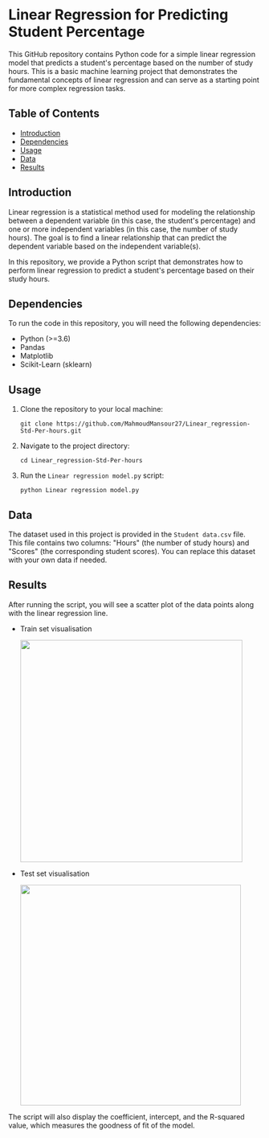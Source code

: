 # Linear Regression for Predicting Student Percentage

This GitHub repository contains Python code for a simple linear regression model that predicts a student's percentage based on the number of study hours. This is a basic machine learning project that demonstrates the fundamental concepts of linear regression and can serve as a starting point for more complex regression tasks.

## Table of Contents

- [Introduction](##introduction)
- [Dependencies](##dependencies)
- [Usage](##usage)
- [Data](##data)
- [Results](##results)

## Introduction

Linear regression is a statistical method used for modeling the relationship between a dependent variable (in this case, the student's percentage) and one or more independent variables (in this case, the number of study hours). The goal is to find a linear relationship that can predict the dependent variable based on the independent variable(s).

In this repository, we provide a Python script that demonstrates how to perform linear regression to predict a student's percentage based on their study hours.

## Dependencies

To run the code in this repository, you will need the following dependencies:

- Python (>=3.6)
- Pandas
- Matplotlib
- Scikit-Learn (sklearn)

## Usage

1. Clone the repository to your local machine:
   
   ```
   git clone https://github.com/MahmoudMansour27/Linear_regression-Std-Per-hours.git
   ```
   
   

2. Navigate to the project directory:
   
   ```
   cd Linear_regression-Std-Per-hours
   ```

3. Run the `Linear regression model.py` script:
   
   ```
   python Linear regression model.py
   ```

## Data

The dataset used in this project is provided in the `Student data.csv` file. This file contains two columns: "Hours" (the number of study hours) and "Scores" (the corresponding student scores). You can replace this dataset with your own data if needed.

## Results

After running the script, you will see a scatter plot of the data points along with the linear regression line. 

* Train set visualisation
  
  <img src="file:///home/mahmoud/Documents/Career/internship/The%20Sparks%20Foundation/Linear_regression-Std-Per-hours/Training%20data%20visualising.png" title="" alt="" width="442">

* Test set visualisation
  
  <img title="" src="file:///home/mahmoud/Documents/Career/internship/The%20Sparks%20Foundation/Linear_regression-Std-Per-hours/test%20data%20visualising.png" alt="" width="439">

The script will also display the coefficient, intercept, and the R-squared value, which measures the goodness of fit of the model.

